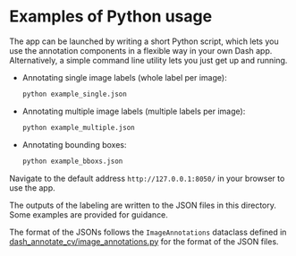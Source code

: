 # Examples of Python usage

The app can be launched by writing a short Python script, which lets you use the annotation components in a flexible way in your own Dash app. Alternatively, a simple command line utility lets you just get up and running.

* Annotating single image labels (whole label per image):
    ```bash
    python example_single.json
    ```

* Annotating multiple image labels (multiple labels per image):
    ```bash
    python example_multiple.json
    ```

* Annotating bounding boxes:
    ```bash
    python example_bboxs.json
    ```

Navigate to the default address `http://127.0.0.1:8050/` in your browser to use the app.

The outputs of the labeling are written to the JSON files in this directory. Some examples are provided for guidance. 

The format of the JSONs follows the `ImageAnnotations` dataclass defined in [dash_annotate_cv/image_annotations.py](../../dash_annotate_cv/image_annotations.py) for the format of the JSON files.
